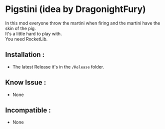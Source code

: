 # Pigstini (idea by DragonightFury)
 In this mod everyone throw the martini when firing and the martini have the skin of the pig.  
 It's a little hard to play with.  
 You need RocketLib.

## Installation :
 * The latest Release it's in the `/Release` folder.

## Know Issue :
 * None

 ## Incompatible :
 * None
